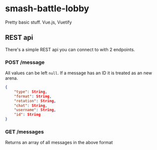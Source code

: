 # smash-battle-lobby

Pretty basic stuff. Vue.js, Vuetify

## REST api

There's a simple REST api you can connect to with 2 endpoints.

### POST /message
All values can be left `null`. If a message has an ID it is treated as an new arena.
```json
{
    "type": String,
    "format": String,
    "rotation": String,
    "chat": String,
    "username": String,
    "id": String
}
```

### GET /messages
Returns an array of all messages in the above format
